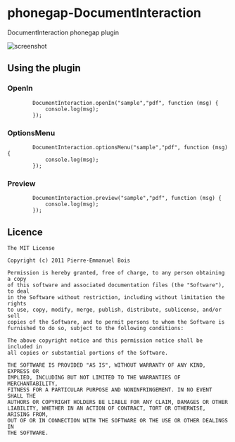 phonegap-DocumentInteraction
============================

DocumentInteraction phonegap plugin

![screenshot](https://raw.github.com/pebois/phonegap-plugin-DocumentInteraction/master/sample.png)

## Using the plugin ##

### OpenIn ###
```
        DocumentInteraction.openIn("sample","pdf", function (msg) {
            console.log(msg);
        });
```

### OptionsMenu ###
```
        DocumentInteraction.optionsMenu("sample","pdf", function (msg) {
            console.log(msg);
        });
```

### Preview ###
```
        DocumentInteraction.preview("sample","pdf", function (msg) {
            console.log(msg);
        });
```

## Licence ##
```
The MIT License

Copyright (c) 2011 Pierre-Emmanuel Bois

Permission is hereby granted, free of charge, to any person obtaining a copy
of this software and associated documentation files (the "Software"), to deal
in the Software without restriction, including without limitation the rights
to use, copy, modify, merge, publish, distribute, sublicense, and/or sell
copies of the Software, and to permit persons to whom the Software is
furnished to do so, subject to the following conditions:

The above copyright notice and this permission notice shall be included in
all copies or substantial portions of the Software.

THE SOFTWARE IS PROVIDED "AS IS", WITHOUT WARRANTY OF ANY KIND, EXPRESS OR
IMPLIED, INCLUDING BUT NOT LIMITED TO THE WARRANTIES OF MERCHANTABILITY,
FITNESS FOR A PARTICULAR PURPOSE AND NONINFRINGEMENT. IN NO EVENT SHALL THE
AUTHORS OR COPYRIGHT HOLDERS BE LIABLE FOR ANY CLAIM, DAMAGES OR OTHER
LIABILITY, WHETHER IN AN ACTION OF CONTRACT, TORT OR OTHERWISE, ARISING FROM,
OUT OF OR IN CONNECTION WITH THE SOFTWARE OR THE USE OR OTHER DEALINGS IN
THE SOFTWARE.
```
